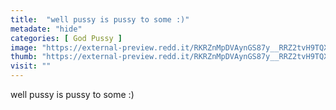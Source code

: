 ```yaml
---
title:  "well pussy is pussy to some :)"
metadate: "hide"
categories: [ God Pussy ]
image: "https://external-preview.redd.it/RKRZnMpDVAynGS87y__RRZ2tvH9TQXpQI-V1q5MhmoI.jpg?auto=webp&s=0099b653c14fb7df859c281554309f4eba9729b9"
thumb: "https://external-preview.redd.it/RKRZnMpDVAynGS87y__RRZ2tvH9TQXpQI-V1q5MhmoI.jpg?width=320&crop=smart&auto=webp&s=16bb8616f5bf955341a7ea1b19dff141ca188634"
visit: ""
---
```

well pussy is pussy to some :)
